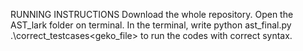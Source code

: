 RUNNING INSTRUCTIONS
Download the whole repository.
Open the AST_lark folder on terminal.
In the terminal, write python ast_final.py .\correct_testcases\<geko_file> to run the codes with correct syntax.
